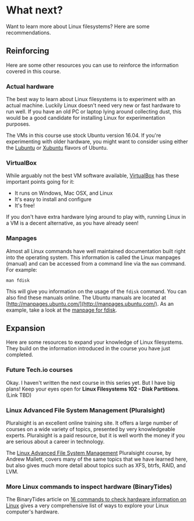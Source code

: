 # What next?

Want to learn more about Linux filesystems? Here are some recommendations.

## Reinforcing

Here are some other resources you can use to reinforce the information covered in this course.

### Actual hardware

The best way to learn about Linux filesystems is to experiment with an actual machine. Luckily Linux doesn't need very new or fast hardware to run well. If you have an old PC or laptop lying around collecting dust, this would be a good candidate for installing Linux for experimentation purposes.

The VMs in this course use stock Ubuntu version 16.04. If you're experimenting with older hardware, you might want to consider using either the [Lubuntu](http://lubuntu.net/) or [Xubuntu](https://xubuntu.org/) flavors of Ubuntu.

### VirtualBox

While arguably not the best VM software available, [VirtualBox](https://www.virtualbox.org/) has these important points going for it:

 - It runs on Windows, Mac OSX, and Linux
 - It's easy to install and configure
 - It's free!

If you don't have extra hardware lying around to play with, running Linux in a VM is a decent alternative, as you have already seen!

### Manpages

Almost all Linux commands have well maintained documentation built right into the operating system. This information is called the Linux manpages (manual) and can be accessed from a command line via the `man` command. For example:

```
man fdisk
```

This will give you information on the usage of the `fdisk` command. You can also find these manuals online. The Ubuntu manuals are located at [http://manpages.ubuntu.com/](http://manpages.ubuntu.com/). As an example, take a look at the [manpage for fdisk](http://manpages.ubuntu.com/manpages/xenial/man8/fdisk.8.html).

## Expansion

Here are some resources to expand your knowledge of Linux filesystems. They build on the information introduced in the course you have just completed.

### Future Tech.io courses

Okay. I haven't written the next course in this series yet. But I have big plans! Keep your eyes open for **Linux Filesystems 102 - Disk Partitions**. (Link TBD)

### Linux Advanced File System Management (Pluralsight)

Pluralsight is an excellent online training site. It offers a large number of courses on a wide variety of topics, presented by very knowledgeable experts. Pluralsight is a paid resource, but it is well worth the money if you are serious about a career in technology.

The [Linux Advanced File System Management](https://app.pluralsight.com/library/courses/linux-advanced-file-system-management/table-of-contents) Pluralsight course, by Andrew Mallett, covers many of the same topics that we have learned here, but also gives much more detail about topics such as XFS, btrfs, RAID, and LVM.

### More Linux commands to inspect hardware (BinaryTides)

The BinaryTides article on [16 commands to check hardware information on Linux](http://www.binarytides.com/linux-commands-hardware-info/) gives a very comprehensive list of ways to explore your Linux computer's hardware.
